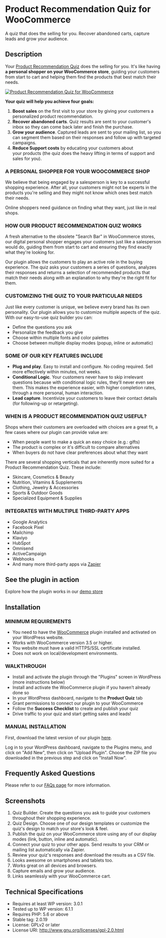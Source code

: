 # Product Recommendation Quiz for WooCommerce

A quiz that does the selling for you. Recover abandoned carts, capture leads and grow your audience.

## Description

Your [Product Recommendation Quiz](https://revenuehunt.com/product-recommendation-quiz-woocommerce/ "Product Recommendation Quiz for WooCommerce") does the selling for you. It's like having **a personal shopper on your WooCommerce store**, guiding your customers from start to cart and helping them find the products that best match their needs.

[![Product Recommendation Quiz for WooCommerce](https://img.youtube.com/vi/SX-BZBl1PFw/0.jpg)](http://www.youtube.com/watch?v=SX-BZBl1PFw)

**Your quiz will help you achieve four goals:**

1. **Boost sales** on the first visit to your store by giving your customers a personalized product recommendation.
2. **Recover abandoned carts**. Quiz results are sent to your customer's inbox so they can come back later and finish the purchase.
3. **Grow your audience**. Captured leads are sent to your mailing list, so you can segment them based on their responses and follow up with targeted campaigns.
4. **Reduce Support costs** by educating your customers about your products (the quiz does the heavy lifting in terms of support and sales for you).

### A PERSONAL SHOPPER FOR YOUR WOOCOMMERCE SHOP

We believe that being engaged by a salesperson is key to a successful shopping experience. After all, your customers might not be experts in the products you're selling and they might not know which ones best match their needs.

Online shoppers need guidance on finding what they want, just like in real shops.

### HOW OUR PRODUCT RECOMMENDATION QUIZ WORKS

A fresh alternative to the obsolete "Search Bar" in WooCommerce stores, our digital personal shopper engages your customers just like a salesperson would do, guiding them from start to cart and ensuring they find exactly what they're looking for.

Our plugin allows the customers to play an active role in the buying experience. The quiz asks your customers a series of questions, analyzes their responses and returns a selection of recommended products that match their needs along with an explanation to why they're the right fit for them.

### CUSTOMIZING THE QUIZ TO YOUR PARTICULAR NEEDS

Just like every customer is unique, we believe every brand has its own personality. Our plugin allows you to customize multiple aspects of the quiz. With our easy-to-use quiz builder you can:

* Define the questions you ask
* Personalize the feedback you give
* Choose within multiple fonts and color palettes
* Choose between multiple display modes (popup, inline or automatic)

### SOME OF OUR KEY FEATURES INCLUDE

* **Plug and play**. Easy to install and configure. No coding required. Sell more effectively within minutes, not weeks.
* **Conditional Logic**. Your customers never have to skip irrelevant questions because with conditional logic rules, they’ll never even see them. This makes the experience easier, with higher completion rates, through a more personal, human interaction.
* **Lead capture**. Incentivize your customers to leave their contact details (for following-up or retargeting).

### WHEN IS A PRODUCT RECOMMENDATION QUIZ USEFUL?

Shops where their customers are overloaded with choices are a great fit, a few cases where our plugin can provide value are:

* When people want to make a quick an easy choice (e.g.: gifts)
* The product is complex or it's difficult to compare alternatives
* When buyers do not have clear preferences about what they want

There are several shopping verticals that are inherently more suited for a Product Recommendation Quiz. These include:

* Skincare, Cosmetics & Beauty
* Nutrition, Vitamins & Supplements
* Clothing, Jewelry & Accessories
* Sports & Outdoor Goods
* Specialized Equipment & Supplies

### INTEGRATES WITH MULTIPLE THIRD-PARTY APPS

* Google Analytics
* Facebook Pixel
* Mailchimp
* Klaviyo
* HubSpot
* Omnisend
* ActiveCampaign
* Webhooks
* And many more third-party apps via [Zapier](https://zapier.com/ "Connect your apps and automate workflows")

## See the plugin in action

Explore how the plugin works in our [demo store](https://woo.revenuehunt.com/ "Demo Skincare Store with Quiz")


## Installation

### MINIMUM REQUIREMENTS

* You need to have the [WooCommerce](https://wordpress.org/plugins/woocommerce/ "Open-source eCommerce for WordPress") plugin installed and activated on your WordPress website.
* Works with WooCommerce version 3.5 or higher.
* You website must have a valid HTTPS/SSL certificate installed.
* Does not work on local/development environments.

### WALKTHROUGH

* Install and activate the plugin through the "Plugins" screen in WordPress (more instructions below)
* Install and activate the WooCommerce plugin if you haven’t already done so
* In your WordPress dashboard, navigate to the **Product Quiz** tab
* Grant permissions to connect our plugin to your WooCommerce
* Follow the **Success Checklist** to create and publish your quiz
* Drive traffic to your quiz and start getting sales and leads!

### MANUAL INSTALLATION

First, download the latest version of our plugin [here](https://revenuehunt.com/product-recommendation-quiz-woocommerce/ "Product Recommendation Quiz for WooCommerce").

Log in to your WordPress dashboard, navigate to the Plugins menu, and click on "Add New", then click on "Upload Plugin". Choose the ZIP file you downloaded in the previous step and click on "Install Now".


## Frequently Asked Questions

Please refer to our [FAQs page](https://revenuehunt.com/faqs/ "Frequently Asked Questions") for more information.


## Screenshots

1. Quiz Builder. Create the questions you ask to guide your customers throughout their shopping experience.
2. Quiz Design. Choose one of our design templates or customize the quiz's design to match your store's look & feel. 
3. Publish the quiz on your WooCommerce store using any of our display modes (link, button, inline and automatic).
4. Connect your quiz to your other apps. Send results to your CRM or mailing list automatically via Zapier.
5. Review your quiz's responses and download the results as a CSV file.
6. Looks awesome on smartphones and tablets too.
7. Works great on all devices and browsers.
8. Capture emails and grow your audience.
9. Links seamlessly with your WooCommerce cart.


## Technical Specifications

* Requires at least WP version: 3.0.1
* Tested up to WP version: 6.1.1
* Requires PHP: 5.6 or above
* Stable tag: 2.0.19
* License: GPLv2 or later
* License URI: http://www.gnu.org/licenses/gpl-2.0.html